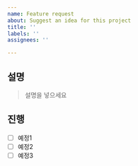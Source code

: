 ```yaml
---
name: Feature request
about: Suggest an idea for this project
title: ''
labels: ''
assignees: ''

---
```



## 설명
> 설명을 넣으세요
## 진행
- [ ] 예정1
- [ ] 예정2
- [ ] 예정3
